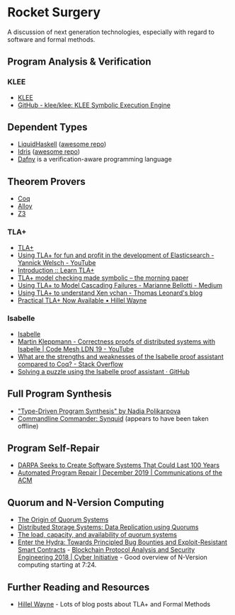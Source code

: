 # Rocket Surgery

A discussion of next generation technologies, especially with regard to software and formal methods.

## Program Analysis & Verification

### KLEE

* [KLEE](https://klee.github.io/)
* [GitHub - klee/klee: KLEE Symbolic Execution Engine](https://github.com/klee/klee)

## Dependent Types

* [LiquidHaskell](http://goto.ucsd.edu:8090/index.html) ([awesome repo](https://github.com/ucsd-progsys/liquidhaskell.git))
* [Idris](https://www.idris-lang.org/) ([awesome repo](https://github.com/joaomilho/awesome-idris))
* [Dafny](https://github.com/dafny-lang/dafny) is a verification-aware programming language

## Theorem Provers

* [Coq](https://github.com/coq/coq.git)
* [Alloy](https://www.csail.mit.edu/research/alloy)
* [Z3](https://github.com/Z3Prover/z3)

### TLA+

* [TLA+](https://lamport.azurewebsites.net/tla/tla.html)
* [Using TLA+ for fun and profit in the development of Elasticsearch - Yannick Welsch - YouTube](https://www.youtube.com/watch?v=qYDcbcOVurc)
* [Introduction :: Learn TLA+](https://learntla.com/introduction/)
* [TLA+ model checking made symbolic – the morning paper](https://blog.acolyer.org/2019/11/29/tla-model-checking-made-symbolic/)
* [Using TLA+ to Model Cascading Failures - Marianne Bellotti - Medium](https://medium.com/@bellmar/using-tla-to-model-cascading-failures-5d1ebc5e4c4f)
* [Using TLA+ to understand Xen vchan - Thomas Leonard's blog](https://roscidus.com/blog/blog/2019/01/01/using-tla-plus-to-understand-xen-vchan/)
* [Practical TLA+ Now Available • Hillel Wayne](https://www.hillelwayne.com/post/practical-tla/)

### Isabelle

* [Isabelle](https://isabelle.in.tum.de/)
* [Martin Kleppmann - Correctness proofs of distributed systems with Isabelle | Code Mesh LDN 19 - YouTube](https://www.youtube.com/watch?v=NfdP6wwjsGk)
* [What are the strengths and weaknesses of the Isabelle proof assistant compared to Coq? - Stack Overflow](https://stackoverflow.com/questions/30152139/what-are-the-strengths-and-weaknesses-of-the-isabelle-proof-assistant-compared-t)
* [Solving a puzzle using the Isabelle proof assistant · GitHub](https://gist.github.com/jmoy/59c0ef25196716f1a0f4fd0efae6e099)

## Full Program Synthesis

* ["Type-Driven Program Synthesis" by Nadia Polikarpova](https://www.youtube.com/watch?v=HnOix9TFy1A)
* [Commandline Commander: Synquid](http://comcom.csail.mit.edu/comcom/#Synquid) (appears to have been taken offline)

## Program Self-Repair

* [DARPA Seeks to Create Software Systems That Could Last 100 Years](https://www.darpa.mil/news-events/2015-04-08)
* [Automated Program Repair | December 2019 | Communications of the ACM](https://cacm.acm.org/magazines/2019/12/241055-automated-program-repair/fulltext)

## Quorum and N-Version Computing

* [The Origin of Quorum Systems](http://vukolic.com/QuorumsOrigin.pdf)
* [Distributed Storage Systems: Data Replication using Quorums](https://blough.ece.gatech.edu/6102/quorums.pdf)
* [The load, capacity, and availability of quorum systems](https://blog.acolyer.org/2016/10/03/the-load-capacity-and-availability-of-quorum-systems/)
* [Enter the Hydra: Towards Principled Bug Bounties and Exploit-Resistant Smart Contracts](https://www.youtube.com/watch?v=0sdby0R5L8s&t=7m24s) - [Blockchain Protocol Analysis and Security Engineering 2018 | Cyber Initiative](https://cyber.stanford.edu/bpase18) - Good overview of N-Version computing starting at 7:24.

## Further Reading and Resources

* [Hillel Wayne](https://hillelwayne.com/) - Lots of blog posts about TLA+ and Formal Methods
